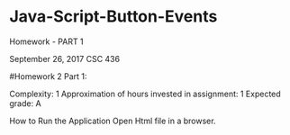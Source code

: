 # Java-Script-Button-Events

Homework - PART 1

September 26, 2017
CSC 436

#Homework 2 Part 1:

Complexity: 1
Approximation of hours invested in assignment: 1
Expected grade: A

How to Run the Application
Open Html file in a browser.
